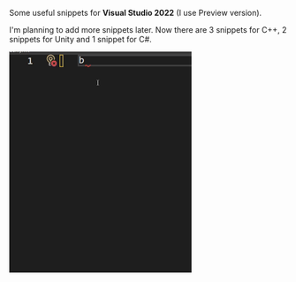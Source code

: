 ﻿Some useful snippets for **Visual Studio 2022** (I use Preview version). 

I'm planning to add more snippets later. Now there are 3 snippets for C++, 2 snippets for Unity and 1 snippet for C#.


<img src="Example.gif" height=400>
